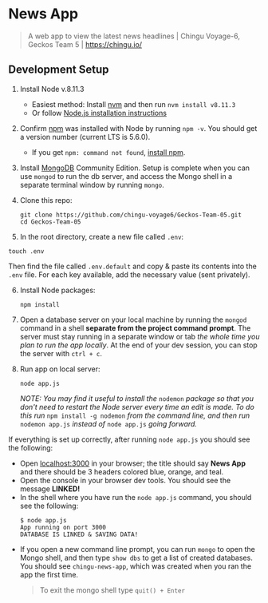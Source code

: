# News App
> A web app to view the latest news headlines | Chingu Voyage-6, Geckos Team 5 | https://chingu.io/

## Development Setup

1.  Install Node v.8.11.3
    * Easiest method: Install [nvm](https://github.com/creationix/nvm) and then run `nvm install v8.11.3`
    * Or follow [Node.js installation instructions](https://nodejs.org/en/download/)

2. Confirm [npm](https://github.com/npm/npm) was installed with Node by running `npm -v`. You should get a version number (current LTS is 5.6.0).
    * If you get `npm: command not found`, [install npm](https://www.npmjs.com/get-npm).

3. Install [MongoDB](https://docs.mongodb.com/manual/installation/#tutorial-installation) Community Edition. Setup is complete when you can use `mongod` to run the db server, and access the Mongo shell in a separate terminal window by running `mongo`.

4. Clone this repo:
    ```cli
    git clone https://github.com/chingu-voyage6/Geckos-Team-05.git
    cd Geckos-Team-05
    ```

5. In the root directory, create a new file called `.env`:
  ```cli
  touch .env
  ```
  Then find the file called `.env.default` and copy & paste its contents into the `.env` file. For each key available, add the necessary value (sent privately).

6. Install Node packages:
    ```cli
    npm install
    ```

7. Open a database server on your local machine by running the `mongod` command in a shell **separate from the project command prompt**. The server must stay running in a separate window or tab *the whole time you plan to run the app locally*. At the end of your dev session, you can stop the server with `ctrl + c`.

8. Run app on local server:
    ```cli
    node app.js
    ```
    *NOTE: You may find it useful to install the* `nodemon` *package so that you don't need to restart the Node server every time an edit is made. To do this run* `npm install -g nodemon` *from the command line, and then run* `nodemon app.js` *instead of* `node app.js` *going forward.*

If everything is set up correctly, after running `node app.js` you should see the following:
* Open [localhost:3000](localhost:3000) in your browser; the title should say **News App** and there should be 3 headers colored blue, orange, and teal.
* Open the console in your browser dev tools. You should see the message **LINKED!**
* In the shell where you have run the `node app.js` command, you should see the following:
  ```cli
  $ node app.js
  App running on port 3000
  DATABASE IS LINKED & SAVING DATA!
  ```
* If you open a new command line prompt, you can run `mongo` to open the Mongo shell, and then type `show dbs` to get a list of created databases. You should see `chingu-news-app`, which was created when you ran the app the first time.
  > To exit the mongo shell type `quit() + Enter`
